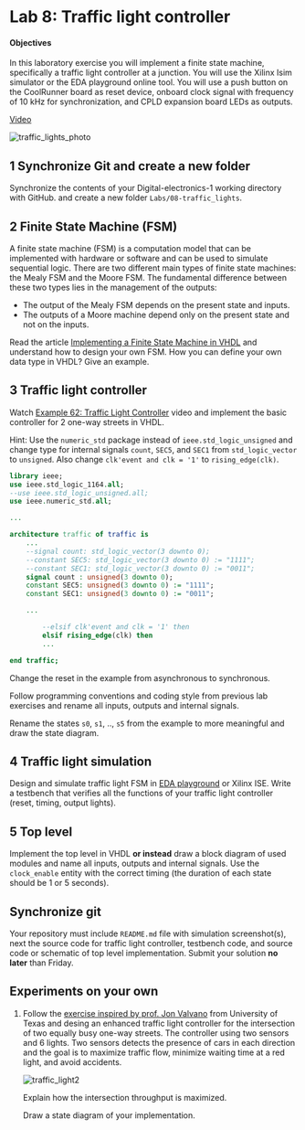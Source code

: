 # Lab 8: Traffic light controller

#### Objectives

In this laboratory exercise you will implement a finite state machine, specifically a traffic light controller at a junction. You will use the Xilinx Isim simulator or the EDA playground online tool. You will use a push button on the CoolRunner board as reset device, onboard clock signal with frequency of 10&nbsp;kHz for synchronization, and CPLD expansion board LEDs as outputs.

[Video](https://youtu.be/P2emiQeBgE8)

![traffic_lights_photo](traffic_lights_photo.jpg)


## 1 Synchronize Git and create a new folder

Synchronize the contents of your Digital-electronics-1 working directory with GitHub. and create a new folder `Labs/08-traffic_lights`.


## 2 Finite State Machine (FSM)

A finite state machine (FSM) is a computation model that can be implemented with hardware or software and can be used to simulate sequential logic. There are two different main types of finite state machines: the Mealy FSM and the Moore FSM. The fundamental difference between these two types lies in the management of the outputs:

* The output of the Mealy FSM depends on the present state and inputs.
* The outputs of a Moore machine depend only on the present state and not on the inputs.

Read the article [Implementing a Finite State Machine in VHDL](https://www.allaboutcircuits.com/technical-articles/implementing-a-finite-state-machine-in-vhdl/) and understand how to design your own FSM. How you can define your own data type in VHDL? Give an example.


## 3 Traffic light controller

Watch [Example 62: Traffic Light Controller](https://www.youtube.com/watch?v=6_Rotnw1hFM) video and implement the basic controller for 2 one-way streets in VHDL.

Hint: Use the `numeric_std` package instead of `ieee.std_logic_unsigned` and change type for internal signals `count`, `SEC5`, and `SEC1` from `std_logic_vector` to `unsigned`. Also change `clk'event and clk = '1'` to `rising_edge(clk)`.

```vhdl
library ieee;
use ieee.std_logic_1164.all;
--use ieee.std_logic_unsigned.all;
use ieee.numeric_std.all;

...

architecture traffic of traffic is
    ...
    --signal count: std_logic_vector(3 downto 0);
    --constant SEC5: std_logic_vector(3 downto 0) := "1111";
    --constant SEC1: std_logic_vector(3 downto 0) := "0011";
    signal count : unsigned(3 downto 0);
    constant SEC5: unsigned(3 downto 0) := "1111";
    constant SEC1: unsigned(3 downto 0) := "0011";

    ...

        --elsif clk'event and clk = '1' then
        elsif rising_edge(clk) then
        ...

end traffic;
```

Change the reset in the example from asynchronous to synchronous.

Follow programming conventions and coding style from previous lab exercises and rename all inputs, outputs and internal signals.

Rename the states `s0`, `s1`, .., `s5` from the example to more meaningful and draw the state diagram.


## 4 Traffic light simulation

Design and simulate traffic light FSM in [EDA playground](https://www.edaplayground.com) or Xilinx ISE. Write a testbench that verifies all the functions of your traffic light controller (reset, timing, output lights).


## 5 Top level

Implement the top level in VHDL **or instead** draw a block diagram of used modules and name all inputs, outputs and internal signals. Use the `clock_enable` entity with the correct timing (the duration of each state should be 1 or 5 seconds).


## Synchronize git

Your repository must include `README.md` file with simulation screenshot(s), next the source code for traffic light controller, testbench code, and source code or schematic of top level implementation. Submit your solution **no later** than Friday.


## Experiments on your own

1. Follow the [exercise inspired by prof. Jon Valvano](https://arduining.com/2015/09/18/traffic-light-states-machine-with-arduino/) from University of Texas and desing an enhanced traffic light controller for the intersection of two equally busy one-way streets. The controller using two sensors and 6 lights. Two sensors detects the presence of cars in each direction and the goal is to maximize traffic flow, minimize waiting time at a red light, and avoid accidents.

   ![traffic_light2](../../Images/lab8_traffic_light_intersection.png)

   Explain how the intersection throughput is maximized.

   Draw a state diagram of your implementation.
